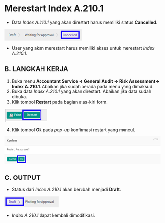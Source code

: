 # Merestart Index A.210.1

* Data *Index A.210.1* yang akan direstart harus memiliki status **Cancelled**.

![](../../../img/index-a2101/status-cancelled.png)

* User yang akan merestart harus memiliki akses untuk merestart *Index A.210.1*.

## B. LANGKAH KERJA

1. Buka menu **Accountant Service -> General Audit -> Risk Assessment-> Index A.210.1**. Abaikan jika sudah berada pada menu yang dimaksud.
2. Buka data *Index A.210.1* yang akan direstart. Abaikan jika data sudah dibuka.
3. Klik tombol **Restart** pada bagian atas-kiri form.

![](../../../img/index-a2101/tombol-restart.png)

4. Klik tombol **Ok** pada *pop-up* konfirmasi restart yang muncul.

![](../../../img/index-a2101/pop-up-konfirmasi-restart.png)

## C. OUTPUT

* Status dari *Index A.210.1* akan berubah menjadi **Draft**.

![](../../../img/index-a2101/status-draft.png)

* *Index A.210.1* dapat kembali dimodifikasi.
